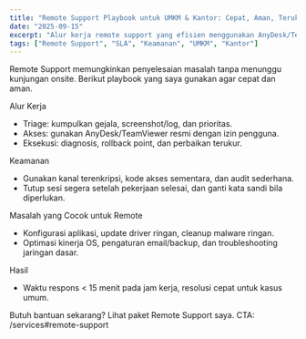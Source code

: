 ```yaml
---
title: "Remote Support Playbook untuk UMKM & Kantor: Cepat, Aman, Terukur"
date: "2025-09-15"
excerpt: "Alur kerja remote support yang efisien menggunakan AnyDesk/TeamViewer, standar keamanan, dan contoh masalah yang bisa diselesaikan jarak jauh."
tags: ["Remote Support", "SLA", "Keamanan", "UMKM", "Kantor"]
---
```


Remote Support memungkinkan penyelesaian masalah tanpa menunggu kunjungan onsite. Berikut playbook yang saya gunakan agar cepat dan aman.

Alur Kerja
- Triage: kumpulkan gejala, screenshot/log, dan prioritas.
- Akses: gunakan AnyDesk/TeamViewer resmi dengan izin pengguna.
- Eksekusi: diagnosis, rollback point, dan perbaikan terukur.

Keamanan
- Gunakan kanal terenkripsi, kode akses sementara, dan audit sederhana.
- Tutup sesi segera setelah pekerjaan selesai, dan ganti kata sandi bila diperlukan.

Masalah yang Cocok untuk Remote
- Konfigurasi aplikasi, update driver ringan, cleanup malware ringan.
- Optimasi kinerja OS, pengaturan email/backup, dan troubleshooting jaringan dasar.

Hasil
- Waktu respons < 15 menit pada jam kerja, resolusi cepat untuk kasus umum.

Butuh bantuan sekarang? Lihat paket Remote Support saya. CTA: /services#remote-support
